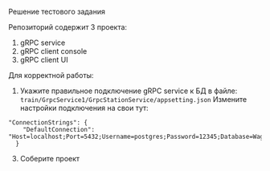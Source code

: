 Решение тестового задания

Репозиторий содержит 3 проекта:
1. gRPC service
2. gRPC client console
3. gRPC client UI

Для корректной работы: 
1. Укажите правильное подключение gRPC service к БД в файле: ```train/GrpcService1/GrpcStationService/appsetting.json```
 Измените настройки подключения на свои тут:
```
"ConnectionStrings": {
    "DefaultConnection": "Host=localhost;Port=5432;Username=postgres;Password=12345;Database=Wagons"
  }
```  
3. Соберите проект
